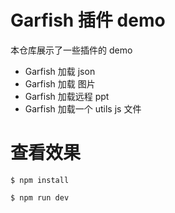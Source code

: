 # Garfish 插件 demo

本仓库展示了一些插件的 demo

- Garfish 加载 json
- Garfish 加载 图片
- Garfish 加载远程 ppt
- Garfish 加载一个 utils js 文件

# 查看效果

```shell
$ npm install

$ npm run dev
```